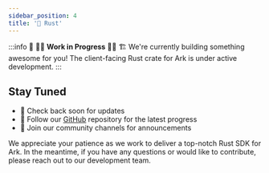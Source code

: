 ```yaml
---
sidebar_position: 4
title: '🦀 Rust'
---
```


:::info
🚧 👷‍♀️ **Work in Progress** 👷‍♂️ 🏗️ We're currently building something awesome for you! The client-facing Rust crate for Ark is under active development.
:::

## Stay Tuned

- 👀 Check back soon for updates
- 🔔 Follow our [GitHub](https://github.com/ark-network/ark) repository for the latest progress
- 📢 Join our community channels for announcements

We appreciate your patience as we work to deliver a top-notch Rust SDK for Ark. In the meantime, if you have any questions or would like to contribute, please reach out to our development team.